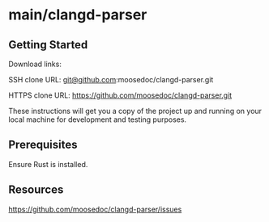 # main/clangd-parser


## Getting Started

Download links:

SSH clone URL: git@github.com:moosedoc/clangd-parser.git

HTTPS clone URL: https://github.com/moosedoc/clangd-parser.git



These instructions will get you a copy of the project up and running on your local machine for development and testing purposes.

## Prerequisites

Ensure Rust is installed.

## Resources

https://github.com/moosedoc/clangd-parser/issues
